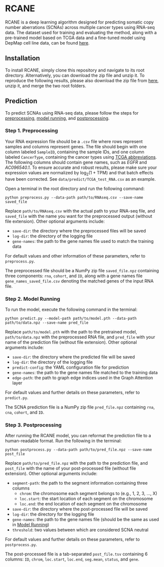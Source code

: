 # RCANE

RCANE is a deep learning algorithm designed for predicting somatic copy number aberrations (SCNAs) across multiple cancer types using RNA-seq data. The dataset used for training and evaluating the method, along with a pre-trained model based on TCGA data and a fine-tuned model using DepMap cell line data, can be found [here](https://doi.org/10.5281/zenodo.13953644).

## Installation
To install RCANE, simply clone this repository and navigate to its root directory. Alternatively, you can download the zip file and unzip it. To reproduce the following results, please also download the zip file from [here](https://doi.org/10.5281/zenodo.13953644), unzip it, and merge the two root folders.


## Prediction

To predict SCNAs using RNA-seq data, please follow the steps for [preprocessing](#step-1-preprocessing), [model running](#step-2-model-running), and [postprocessing](#step-3-postprocessing).

### Step 1. Preprocessing

Your RNA expression file should be a `.csv` file where rows represent samples and columns represent genes. The file should begin with one column labeled `SampleID`, containing the sample IDs, and one column labeled `CancerType`, containing the cancer types using [TCGA abbreviations](https://gdc.cancer.gov/resources-tcga-users/tcga-code-tables/tcga-study-abbreviations). The following columns should contain gene names, such as *EGFR* and *AC096540.1*. To ensure accurate and robust results, please make sure your expression values are normalized by $\log_2(1+\mathrm{TPM})$ and that batch effects have been corrected. See `data/predict/TCGA_test_RNA.csv` as an example.

Open a terminal in the root directory and run the following command:

```console
python preprocess.py --data-path path/to/RNAseq.csv --save-name saved_file
```

Replace `path/to/RNAseq.csv` with the actual path to your RNA-seq file, and `saved_file` with the name you want for the preprocessed output (without file extension). Other optional arguments include:

- `save-dir`: the directory where the preprocessed files will be saved
- `log-dir`: the directory of the logging file
- `gene-names`: the path to the gene names file used to match the training data

For default values and other information of these parameters, refer to `preprocess.py`.

The preprocessed file should be a NumPy zip file `saved_file.npz` containing three components: `rna`, `cohort`, and `ID`, along with a gene names file `gene_names_saved_file.csv` denoting the matched genes of the input RNA file.

### Step 2. Model Running

To run the model, execute the following command in the terminal:

```pycon
python predict.py --model-path path/to/model.pth --data-path path/to/data.npz --save-name pred_file
```

Replace `path/to/model.pth` with the path to the pretrained model, `path/to/data.npz` with the preprocessed RNA file, and `pred_file` with your name of the prediction file (without file extension). Other optional arguments include:

- `save-dir`: the directory where the predicted file will be saved
- `log-dir`: the directory of the logging file
- `predict-config`: the YAML configuration file for prediction
- `gene-names`: the path to the gene names file matched to the training data
- `edge-path`: the path to graph edge indices used in the Graph Attention layer

For default values and further details on these parameters, refer to `predict.py`.

The SCNA prediction file is a NumPy zip file `pred_file.npz` containing `rna`, `cna`, `cohort`, and `ID`.

### Step 3. Postprocessing

After running the RCANE model, you can reformat the prediction file to a human-readable format. Run the following in the terminal:

```console
python postprocess.py --data-path path/to/pred_file.npz --save-name post_file
```

Replace `path/to/pred_file.npz` with the path to the prediction file, and `post_file` with the name of your post-processed file (without file extension). Other optional arguments include:

- `segment-path`: the path to the segment information containing three columns
    - `chrom`: the chromosome each segment belongs to (e.g., 1, 2, 3, ..., X)
    - `loc.start`: the start location of each segment on the chromosome
    - `loc.end`: the end location of each segment on the chromosome
- `save-dir`: the directory where the post-processed file will be saved
- `log-dir`: the directory for the logging file
- `gene-names`: the path to the gene names file (should be the same as used in [Model Running](#step-2-model-running))
- `threshold`: two values between which are considered SCNA neutral

For default values and further details on these parameters, refer to `postprocess.py`.

The post-processed file is a tab-separated `post_file.tsv` containing 6 columns: `ID`, `chrom`, `loc.start`, `loc.end`, `seg.mean`, `status`, and `gene`.

